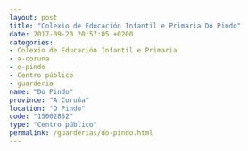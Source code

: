 ```yaml
---
layout: post
title: "Colexio de Educación Infantil e Primaria Do Pindo"
date: 2017-09-20 20:57:05 +0200
categories:
- Colexio de Educación Infantil e Primaria
- a-coruna
- o-pindo
- Centro público
- guarderia
name: "Do Pindo"
province: "A Coruña"
location: "O Pindo"
code: "15002852"
type: "Centro público"
permalink: /guarderias/do-pindo.html
---
```

